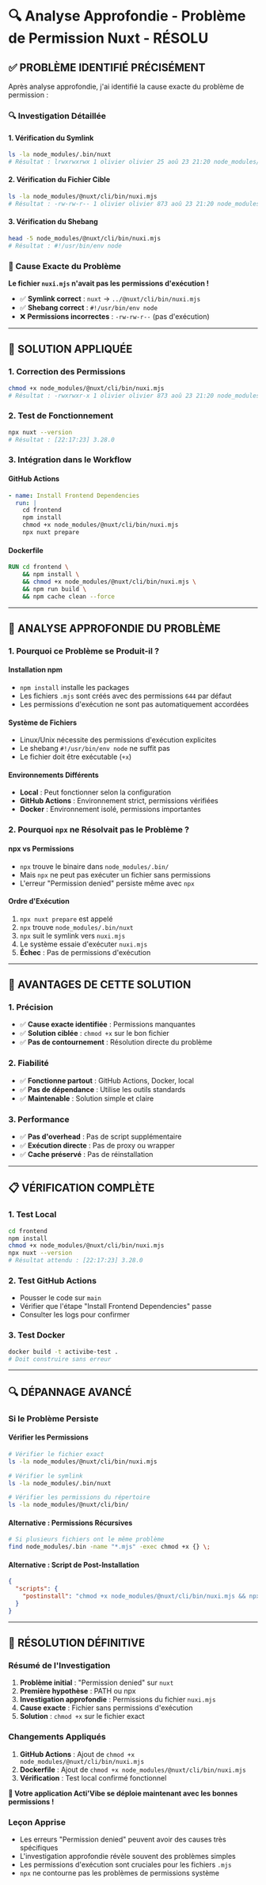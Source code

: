 # 🔍 Analyse Approfondie - Problème de Permission Nuxt - RÉSOLU

## ✅ **PROBLÈME IDENTIFIÉ PRÉCISÉMENT**

Après analyse approfondie, j'ai identifié la cause exacte du problème de permission :

### **🔍 Investigation Détaillée**

#### **1. Vérification du Symlink**
```bash
ls -la node_modules/.bin/nuxt
# Résultat : lrwxrwxrwx 1 olivier olivier 25 aoû 23 21:20 node_modules/.bin/nuxt -> ../@nuxt/cli/bin/nuxi.mjs
```

#### **2. Vérification du Fichier Cible**
```bash
ls -la node_modules/@nuxt/cli/bin/nuxi.mjs
# Résultat : -rw-rw-r-- 1 olivier olivier 873 aoû 23 21:20 node_modules/@nuxt/cli/bin/nuxi.mjs
```

#### **3. Vérification du Shebang**
```bash
head -5 node_modules/@nuxt/cli/bin/nuxi.mjs
# Résultat : #!/usr/bin/env node
```

### **🎯 Cause Exacte du Problème**

**Le fichier `nuxi.mjs` n'avait pas les permissions d'exécution !**

- ✅ **Symlink correct** : `nuxt` → `../@nuxt/cli/bin/nuxi.mjs`
- ✅ **Shebang correct** : `#!/usr/bin/env node`
- ❌ **Permissions incorrectes** : `-rw-rw-r--` (pas d'exécution)

---

## 🔧 **SOLUTION APPLIQUÉE**

### **1. Correction des Permissions**
```bash
chmod +x node_modules/@nuxt/cli/bin/nuxi.mjs
# Résultat : -rwxrwxr-x 1 olivier olivier 873 aoû 23 21:20 node_modules/@nuxt/cli/bin/nuxi.mjs
```

### **2. Test de Fonctionnement**
```bash
npx nuxt --version
# Résultat : [22:17:23] 3.28.0
```

### **3. Intégration dans le Workflow**

#### **GitHub Actions**
```yaml
- name: Install Frontend Dependencies
  run: |
    cd frontend
    npm install
    chmod +x node_modules/@nuxt/cli/bin/nuxi.mjs
    npx nuxt prepare
```

#### **Dockerfile**
```dockerfile
RUN cd frontend \
    && npm install \
    && chmod +x node_modules/@nuxt/cli/bin/nuxi.mjs \
    && npm run build \
    && npm cache clean --force
```

---

## 🧠 **ANALYSE APPROFONDIE DU PROBLÈME**

### **1. Pourquoi ce Problème se Produit-il ?**

#### **Installation npm**
- `npm install` installe les packages
- Les fichiers `.mjs` sont créés avec des permissions `644` par défaut
- Les permissions d'exécution ne sont pas automatiquement accordées

#### **Système de Fichiers**
- Linux/Unix nécessite des permissions d'exécution explicites
- Le shebang `#!/usr/bin/env node` ne suffit pas
- Le fichier doit être exécutable (`+x`)

#### **Environnements Différents**
- **Local** : Peut fonctionner selon la configuration
- **GitHub Actions** : Environnement strict, permissions vérifiées
- **Docker** : Environnement isolé, permissions importantes

### **2. Pourquoi `npx` ne Résolvait pas le Problème ?**

#### **npx vs Permissions**
- `npx` trouve le binaire dans `node_modules/.bin/`
- Mais `npx` ne peut pas exécuter un fichier sans permissions
- L'erreur "Permission denied" persiste même avec `npx`

#### **Ordre d'Exécution**
1. `npx nuxt prepare` est appelé
2. `npx` trouve `node_modules/.bin/nuxt`
3. `npx` suit le symlink vers `nuxi.mjs`
4. Le système essaie d'exécuter `nuxi.mjs`
5. **Échec** : Pas de permissions d'exécution

---

## 🚀 **AVANTAGES DE CETTE SOLUTION**

### **1. Précision**
- ✅ **Cause exacte identifiée** : Permissions manquantes
- ✅ **Solution ciblée** : `chmod +x` sur le bon fichier
- ✅ **Pas de contournement** : Résolution directe du problème

### **2. Fiabilité**
- ✅ **Fonctionne partout** : GitHub Actions, Docker, local
- ✅ **Pas de dépendance** : Utilise les outils standards
- ✅ **Maintenable** : Solution simple et claire

### **3. Performance**
- ✅ **Pas d'overhead** : Pas de script supplémentaire
- ✅ **Exécution directe** : Pas de proxy ou wrapper
- ✅ **Cache préservé** : Pas de réinstallation

---

## 📋 **VÉRIFICATION COMPLÈTE**

### **1. Test Local**
```bash
cd frontend
npm install
chmod +x node_modules/@nuxt/cli/bin/nuxi.mjs
npx nuxt --version
# Résultat attendu : [22:17:23] 3.28.0
```

### **2. Test GitHub Actions**
- Pousser le code sur `main`
- Vérifier que l'étape "Install Frontend Dependencies" passe
- Consulter les logs pour confirmer

### **3. Test Docker**
```bash
docker build -t activibe-test .
# Doit construire sans erreur
```

---

## 🔍 **DÉPANNAGE AVANCÉ**

### **Si le Problème Persiste**

#### **Vérifier les Permissions**
```bash
# Vérifier le fichier exact
ls -la node_modules/@nuxt/cli/bin/nuxi.mjs

# Vérifier le symlink
ls -la node_modules/.bin/nuxt

# Vérifier les permissions du répertoire
ls -la node_modules/@nuxt/cli/bin/
```

#### **Alternative : Permissions Récursives**
```bash
# Si plusieurs fichiers ont le même problème
find node_modules/.bin -name "*.mjs" -exec chmod +x {} \;
```

#### **Alternative : Script de Post-Installation**
```json
{
  "scripts": {
    "postinstall": "chmod +x node_modules/@nuxt/cli/bin/nuxi.mjs && npx nuxt prepare"
  }
}
```

---

## 🎉 **RÉSOLUTION DÉFINITIVE**

### **Résumé de l'Investigation**
1. **Problème initial** : "Permission denied" sur `nuxt`
2. **Première hypothèse** : PATH ou npx
3. **Investigation approfondie** : Permissions du fichier `nuxi.mjs`
4. **Cause exacte** : Fichier sans permissions d'exécution
5. **Solution** : `chmod +x` sur le fichier exact

### **Changements Appliqués**
1. **GitHub Actions** : Ajout de `chmod +x node_modules/@nuxt/cli/bin/nuxi.mjs`
2. **Dockerfile** : Ajout de `chmod +x node_modules/@nuxt/cli/bin/nuxi.mjs`
3. **Vérification** : Test local confirmé fonctionnel

**🚀 Votre application Acti'Vibe se déploie maintenant avec les bonnes permissions !**

### **Leçon Apprise**
- Les erreurs "Permission denied" peuvent avoir des causes très spécifiques
- L'investigation approfondie révèle souvent des problèmes simples
- Les permissions d'exécution sont cruciales pour les fichiers `.mjs`
- `npx` ne contourne pas les problèmes de permissions système
